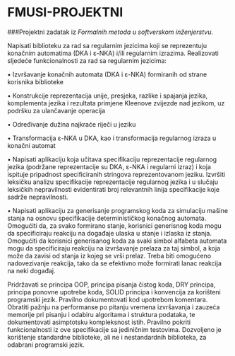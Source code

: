 # FMUSI-PROJEKTNI
###Projektni zadatak iz *Formalnih metoda u softverskom inženjerstvu*.

Napisati biblioteku za rad sa regularnim jezicima koji se reprezentuju konačnim automatima (DKA i ε-NKA)
i/ili regularnim izrazima. Realizovati sljedeće funkcionalnosti za rad sa regularnim jezicima:

• Izvršavanje konačnih automata (DKA i ε-NKA) formiranih od strane korisnika biblioteke

• Konstrukcije reprezentacija unije, presjeka, razlike i spajanja jezika, komplementa jezika i rezultata
primjene Kleenove zvijezde nad jezikom, uz podršku za ulančavanje operacija

• Određivanje dužina najkraće riječi u jeziku

• Transformacija ε-NKA u DKA, kao i transformacija regularnog izraza u konačni automat


• Napisati aplikaciju koja učitava specifikaciju reprezentacije regularnog jezika (podržane reprezentacije su
DKA, ε-NKA i regularni izraz) i koja ispituje pripadnost specificiranih stringova reprezentovanom jeziku.
Izvršiti leksičku analizu specifikacije reprezentacije regularnog jezika i u slučaju leksičkih nepravilnosti
evidentirati broj relevantnih linija specifikacije koje sadrže nepravilnosti.


• Napisati aplikaciju za generisanje programskog koda za simulaciju mašine stanja na osnovu specifikacije
determinističkog konačnog automata. Omogućiti da, za svako formirano stanje, korisnici generisnog koda
mogu da specificiraju reakciju na događaje ulaska u stanje i izlaska iz stanja. Omogućiti da korisnici
generisanog koda za svaki simbol alfabeta automata mogu da specificiraju reakciju na izvršavanje prelaza
za taj simbol, a koja može da zavisi od stanja iz kojeg se vrši prelaz. Treba biti omogućeno nadovezivanje
reakcija, tako da se efektivno može formirati lanac reakcija na neki događaj.

Pridržavati se principa OOP, principa pisanja čistog koda, DRY principa, principa ponovne upotrebe koda,
SOLID principa i konvencija za korišteni programski jezik. Pravilno dokumentovati kod upotrebom
komentara. Obratiti pažnju na performanse po pitanju vremena izvršavanja i zauzeća memorije pri pisanju
i odabiru algoritama i struktura podataka, te dokumentovati asimptotsku kompleksnost istih. Pravilno
pokriti funkcionalnosti iz ove specifikacije sa jediničnim testovima. Dozvoljeno je korištenje standardne
biblioteke, ali ne i nestandardnih biblioteka, za odabrani programski jezik.
